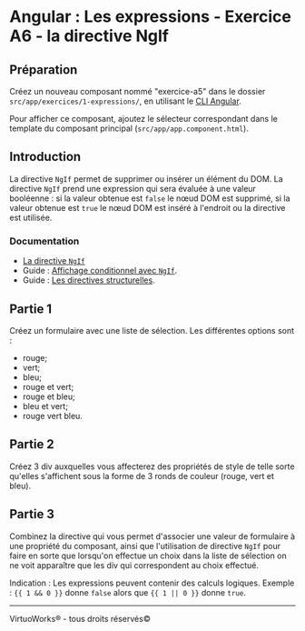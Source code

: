 # Angular : Les expressions - Exercice A6 - la directive NgIf


## Préparation
Créez un nouveau composant nommé "exercice-a5" dans le dossier `src/app/exercices/1-expressions/`, en utilisant le [CLI Angular](https://angular.io/cli).

Pour afficher ce composant, ajoutez le sélecteur correspondant dans le template du composant principal (`src/app/app.component.html`).


## Introduction

La directive `NgIf` permet de supprimer ou insérer un élément du DOM. La directive `NgIf` prend une expression qui sera évaluée à une valeur booléenne : si la valeur obtenue est `false` le nœud DOM est supprimé, si la valeur obtenue est `true` le nœud DOM est inséré à l'endroit ou la directive est utilisée.

### Documentation
- [La directive `NgIf`](https://angular.io/api/common/NgIf)
- Guide : [Affichage conditionnel avec `NgIf`](https://angular.io/guide/displaying-data#conditional-display-with-ngif).
- Guide : [Les directives structurelles](https://angular.io/guide/structural-directives#structural-directives).


## Partie 1
Créez un formulaire avec une liste de sélection. Les différentes options sont :
- rouge;
- vert;
- bleu;
- rouge et vert;
- rouge et bleu;
- bleu et vert;
- rouge vert bleu.


## Partie 2
Créez 3 div auxquelles vous affecterez des propriétés de style de telle sorte qu'elles s'affichent sous la forme de 3 ronds de couleur (rouge, vert et bleu).


## Partie 3
Combinez la directive qui vous permet d'associer une valeur de formulaire à une propriété du composant, ainsi que l'utilisation de directive `NgIf` pour faire en sorte que lorsqu'on effectue un choix dans la liste de sélection on ne voit apparaître que les div qui correspondent au choix effectué.

Indication : Les expressions peuvent contenir des calculs logiques. Exemple : `{{ 1 && 0 }}` donne `false` alors que `{{ 1 || 0 }}` donne `true`.

---

VirtuoWorks® - tous droits réservés©